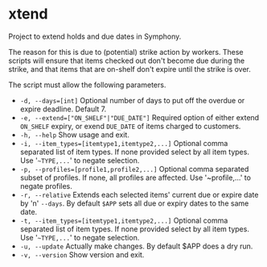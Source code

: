 # xtend
Project to extend holds and due dates in Symphony.

The reason for this is due to (potential) strike action by workers. These scripts will ensure that items checked out don't become due during the strike, and that items that are on-shelf don't expire until the strike is over.

The script must allow the following parameters.
* `-d, --days=[int]` Optional number of days to put off the overdue or expire deadline. Default 7.
* `-e, --extend=["ON_SHELF"|"DUE_DATE"]` Required option of either extend `ON_SHELF` expiry, or exend `DUE_DATE` of items charged to customers.
* `-h, --help` Show usage and exit.
* `-i, --item_types=[itemtype1,itemtype2,...]` Optional comma separated list of
  item types. If none provided select by all item types. Use '`~TYPE,...`'
  to negate selection.
* `-p, --profiles=[profile1,profile2,...]` Optional comma separated subset of
  profiles. If none, all profiles are affected. Use '~profile,...' to 
  negate profiles.
* `-r, --relative` Extends each selected items' current due or expire date
  by 'n' `--days`. By default `$APP` sets all due or expiry dates to the same date.
* `-t, --item_types=[itemtype1,itemtype2,...]` Optional comma separated list of
  item types. If none provided select by all item types. Use '`~TYPE,...`'
  to negate selection.
* `-u, --update` Actually make changes. By default $APP does a dry run.
* `-v, --version` Show version and exit.

